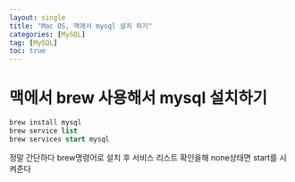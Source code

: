 ```yaml
---
layout: single
title: "Mac OS, 맥에서 mysql 설치 하기"
categories: [MySQL]
tag: [MySQL]
toc: true
---
```


# 맥에서 brew 사용해서 mysql 설치하기 

```sql
brew install mysql
brew service list
brew services start mysql
```

정말 간단하다 brew명령어로 설치 후 서비스 리스트 확인을해 none상태면 start를 시켜준다
